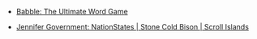 
- [Babble: The Ultimate Word Game](/2006/03/babble-the-ultimate-word-game/)

- [Jennifer Government: NationStates | Stone Cold Bison | Scroll Islands](/2004/12/jennifer-government-nationstates-stone-cold-bison-scroll-islands/)

